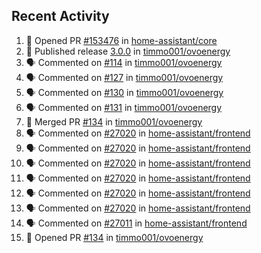 ## Recent Activity

<!--START_SECTION:activity-->
1. 💪 Opened PR [#153476](https://github.com/home-assistant/core/pull/153476) in [home-assistant/core](https://github.com/home-assistant/core)
2. 🚀 Published release [3.0.0](https://github.com/3.0.0) in [timmo001/ovoenergy](https://github.com/timmo001/ovoenergy)
3. 🗣 Commented on [#114](https://github.com/timmo001/ovoenergy/issues/114) in [timmo001/ovoenergy](https://github.com/timmo001/ovoenergy)
4. 🗣 Commented on [#127](https://github.com/timmo001/ovoenergy/issues/127) in [timmo001/ovoenergy](https://github.com/timmo001/ovoenergy)
5. 🗣 Commented on [#130](https://github.com/timmo001/ovoenergy/issues/130) in [timmo001/ovoenergy](https://github.com/timmo001/ovoenergy)
6. 🗣 Commented on [#131](https://github.com/timmo001/ovoenergy/issues/131) in [timmo001/ovoenergy](https://github.com/timmo001/ovoenergy)
7. 🎉 Merged PR [#134](https://github.com/timmo001/ovoenergy/pull/134) in [timmo001/ovoenergy](https://github.com/timmo001/ovoenergy)
8. 🗣 Commented on [#27020](https://github.com/home-assistant/frontend/issues/27020) in [home-assistant/frontend](https://github.com/home-assistant/frontend)
9. 🗣 Commented on [#27020](https://github.com/home-assistant/frontend/issues/27020) in [home-assistant/frontend](https://github.com/home-assistant/frontend)
10. 🗣 Commented on [#27020](https://github.com/home-assistant/frontend/issues/27020) in [home-assistant/frontend](https://github.com/home-assistant/frontend)
11. 🗣 Commented on [#27020](https://github.com/home-assistant/frontend/issues/27020) in [home-assistant/frontend](https://github.com/home-assistant/frontend)
12. 🗣 Commented on [#27020](https://github.com/home-assistant/frontend/issues/27020) in [home-assistant/frontend](https://github.com/home-assistant/frontend)
13. 🗣 Commented on [#27020](https://github.com/home-assistant/frontend/issues/27020) in [home-assistant/frontend](https://github.com/home-assistant/frontend)
14. 🗣 Commented on [#27011](https://github.com/home-assistant/frontend/issues/27011) in [home-assistant/frontend](https://github.com/home-assistant/frontend)
15. 💪 Opened PR [#134](https://github.com/timmo001/ovoenergy/pull/134) in [timmo001/ovoenergy](https://github.com/timmo001/ovoenergy)
<!--END_SECTION:activity-->
